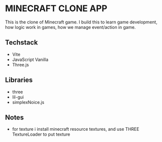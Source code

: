 # MINECRAFT CLONE APP

This is the clone of Minecraft game. I build this to learn game development, how logic work in games, how we manage event/action in game.

## Techstack

- Vite
- JavaScript Vanilla
- Three.js

## Libraries

- three
- lil-gui
- simplexNoice.js

## Notes

- for texture i install minecraft resource textures, and use THREE TextureLoader to put texture
